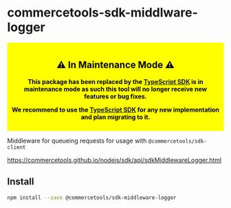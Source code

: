 # commercetools-sdk-middlware-logger

<div style="background-color: yellow; color: black; padding: 10px; text-align: center; font-weight: bold;">
  <h2>⚠️ In Maintenance Mode ⚠️</h2>
  <p>
    This package has been replaced by the <a href="https://docs.commercetools.com/sdk/typescript-sdk">TypeScript SDK</a> is in maintenance mode as such this tool will no longer receive new features or bug fixes.
  </p>
  <p>
    We recommend to use the <a href="https://docs.commercetools.com/sdk/typescript-sdk">TypeScript SDK</a> for any new implementation and plan migrating to it.
  </p>
</div>

Middleware for queueing requests for usage with `@commercetools/sdk-client`

https://commercetools.github.io/nodejs/sdk/api/sdkMiddlewareLogger.html

## Install

```bash
npm install --save @commercetools/sdk-middleware-logger
```
